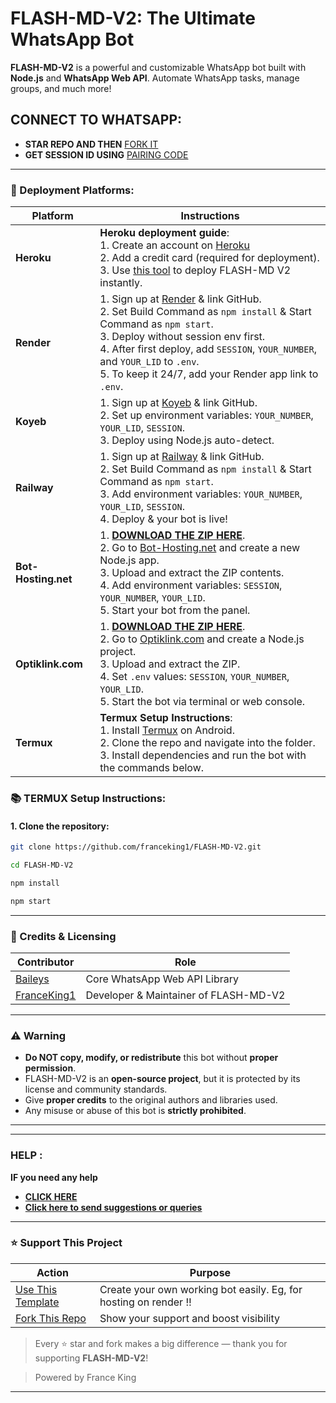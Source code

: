 # FLASH-MD-V2: The Ultimate WhatsApp Bot

**FLASH-MD-V2** is a powerful and customizable WhatsApp bot built with **Node.js** and **WhatsApp Web API**. Automate WhatsApp tasks, manage groups, and much more!

## CONNECT TO WHATSAPP:
- **STAR REPO AND THEN** [FORK IT](https://github.com/franceking1/Flash-Md-V2/fork) 
- **GET SESSION ID USING** [PAIRING CODE](https://flash-v2-session.onrender.com/pair)


---
### 🚀 Deployment Platforms:

| **Platform**        | **Instructions** |
|---------------------|------------------|
| **Heroku**          | **Heroku deployment guide**:<br>1. Create an account on [Heroku](https://signup.heroku.com)<br>2. Add a credit card (required for deployment).<br>3. Use [this tool](https://france-king.vercel.app/) to deploy FLASH-MD V2 instantly. |
| **Render**          | 1. Sign up at [Render](https://render.com) & link GitHub.<br>2. Set Build Command as `npm install` & Start Command as `npm start`.<br>3. Deploy without session env first.<br>4. After first deploy, add `SESSION`, `YOUR_NUMBER`, and `YOUR_LID` to `.env`.<br>5. To keep it 24/7, add your Render app link to `.env`. |
| **Koyeb**           | 1. Sign up at [Koyeb](https://www.koyeb.com) & link GitHub.<br>2. Set up environment variables: `YOUR_NUMBER`, `YOUR_LID`, `SESSION`.<br>3. Deploy using Node.js auto-detect. |
| **Railway**         | 1. Sign up at [Railway](https://railway.app) & link GitHub.<br>2. Set Build Command as `npm install` & Start Command as `npm start`.<br>3. Add environment variables: `YOUR_NUMBER`, `YOUR_LID`, `SESSION`.<br>4. Deploy & your bot is live! |
| **Bot-Hosting.net** | 1. **[DOWNLOAD THE ZIP HERE](https://github.com/franceking1/Flash-Md-V2/archive/refs/heads/main.zip)**.<br>2. Go to [Bot-Hosting.net](https://bot-hosting.net) and create a new Node.js app.<br>3. Upload and extract the ZIP contents.<br>4. Add environment variables: `SESSION`, `YOUR_NUMBER`, `YOUR_LID`.<br>5. Start your bot from the panel. |
| **Optiklink.com**   | 1. **[DOWNLOAD THE ZIP HERE](https://github.com/franceking1/Flash-Md-V2/archive/refs/heads/main.zip)**.<br>2. Go to [Optiklink.com](https://optiklink.com) and create a Node.js project.<br>3. Upload and extract the ZIP.<br>4. Set `.env` values: `SESSION`, `YOUR_NUMBER`, `YOUR_LID`.<br>5. Start the bot via terminal or web console. |
| **Termux**          | **Termux Setup Instructions**:<br>1. Install [Termux](https://f-droid.org/packages/com.termux/) on Android.<br>2. Clone the repo and navigate into the folder.<br>3. Install dependencies and run the bot with the commands below. |

### 📚 TERMUX Setup Instructions:

#### 1. Clone the repository:

```bash
git clone https://github.com/franceking1/FLASH-MD-V2.git
```
```bash
cd FLASH-MD-V2
```
```bash
npm install
```
```bash
npm start

``` 
---

### 🙏 Credits & Licensing

| **Contributor** | **Role** |
|------------------|----------|
| [Baileys](https://github.com/WhiskeySockets/Baileys) | Core WhatsApp Web API Library |
| [FranceKing1](https://github.com/franceking1) | Developer & Maintainer of FLASH-MD-V2 |

---

### ⚠️ Warning

- **Do NOT copy, modify, or redistribute** this bot without **proper permission**.
- FLASH-MD-V2 is an **open-source project**, but it is protected by its license and community standards.
- Give **proper credits** to the original authors and libraries used.
- Any misuse or abuse of this bot is **strictly prohibited**.

---
***
### HELP :
**IF you need any help**
- [**CLICK HERE**](https://messages-snowy.vercel.app)
- [**Click here to send suggestions or queries**](https://suggestions-phi.vercel.app) 


***

### ⭐ Support This Project

| **Action** | **Purpose** |
|------------|-------------|
| [Use This Template](https://github.com/franceking1/FLASH-MD-V2/generate) | Create your own working bot easily. Eg, for hosting on render ‼️ |
| [Fork This Repo](https://github.com/franceking1/FLASH-MD-V2/fork) | Show your support and boost visibility |

> Every ⭐ star and fork makes a big difference — thank you for supporting **FLASH-MD-V2**!

> Powered by France King 
---
